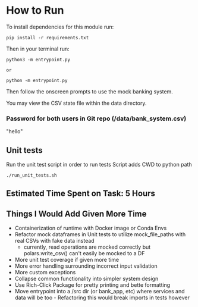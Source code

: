 # How to Run
To install dependencies for this module run:
```
pip install -r requirements.txt
```

Then in your terminal run:

```
python3 -m entrypoint.py

or 

python -m entrypoint.py
```

Then follow the onscreen prompts to use the mock banking system.

You may view the CSV state file within the data directory.

### Password for both users in Git repo (/data/bank_system.csv) 
"hello"

## Unit tests
Run the unit test script in order to run tests
Script adds CWD to python path
```
./run_unit_tests.sh
```

## Estimated Time Spent on Task: 5 Hours

## Things I Would Add Given More Time
- Containerization of runtime with Docker image or Conda Envs
- Refactor mock dataframes in Unit tests to utilize mock_file_paths with real CSVs with fake data instead
    - currently, read operations are mocked correctly but polars.write_csv() can't easily be mocked to a DF
- More unit test coverage if given more time
- More error handling surrounding incorrect input validation
- More custom exceptions
- Collapse common functionality into simpler system design
- Use Rich-Click Package for pretty printing and bette formatting
- Move entrypoint into a /src dir (or bank_app, etc) where services and data will be too
      - Refactoring this would break imports in tests however
